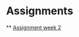 # Assignments

** [Assignment week 2](https://github.com/MartijnKeizer/Assignments/blob/master/Assignment_week_2.ipynb)
